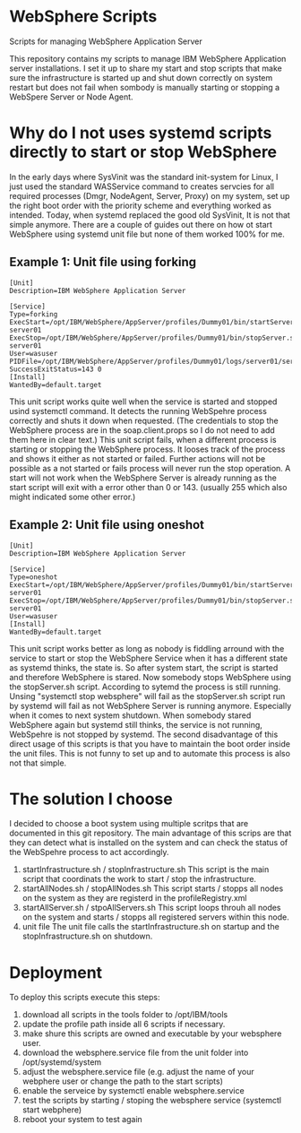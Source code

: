 # WebSphere Scripts
Scripts for managing WebSphere Application Server

This repository contains my scripts to manage IBM WebSphere Application server installations.
I set it up to share my start and stop scripts that make sure the infrastructure is started up and shut down correctly on system restart but does not fail when sombody is manually starting or stopping a WebSpere Server or Node Agent.

# Why do I not uses systemd scripts directly to start or stop WebSphere
In the early days where SysVinit was the standard init-system for Linux, I just used the standard WASService command to creates servcies for all required processes (Dmgr, NodeAgent, Server, Proxy) on my system, set up the right boot order with the priority scheme and everything worked as intended.
Today, when systemd replaced the good old SysVinit, It is not that simple anymore.
There are a couple of guides out there on how ot start WebSphere using systemd unit file but none of them worked 100% for me.
## Example 1: Unit file using forking
    [Unit]
    Description=IBM WebSphere Application Server
    
    [Service]
    Type=forking
    ExecStart=/opt/IBM/WebSphere/AppServer/profiles/Dummy01/bin/startServer.sh server01
    ExecStop=/opt/IBM/WebSphere/AppServer/profiles/Dummy01/bin/stopServer.sh server01
    User=wasuser
    PIDFile=/opt/IBM/WebSphere/AppServer/profiles/Dummy01/logs/server01/server01.pid
    SuccessExitStatus=143 0
    [Install]
    WantedBy=default.target

This unit script works quite well when the service is started and stopped usind systemctl command. It detects the running WebSpehre process correctly and shuts it down when requested. (The credentials to stop the WebSphere process are in the soap.client.props so I do not need to add them here in clear text.)
This unit script fails, when a different process is starting or stopping the WebSphere process. It looses track of the process and shows it either as not started or failed. Further actions will not be possible as a not started or fails process will never run the stop operation. A start will not work when the WebSphere Server is already running as the start script will exit with a error other than 0 or 143. (usually 255 which also might indicated some other error.)

## Example 2: Unit file using oneshot
    [Unit]
    Description=IBM WebSphere Application Server
    
    [Service]
    Type=oneshot
    ExecStart=/opt/IBM/WebSphere/AppServer/profiles/Dummy01/bin/startServer.sh server01
    ExecStop=/opt/IBM/WebSphere/AppServer/profiles/Dummy01/bin/stopServer.sh server01
    User=wasuser
    [Install]
    WantedBy=default.target
This unit script works better as long as nobody is fiddling arround with the service to start or stop the WebSphere Service when it has a different state as systemd thinks, the state is. So after system start, the script is started and therefore WebSphere is stared. Now somebody stops WebSphere using the stopServer.sh script. According to sytemd the process is still running. Unsing "systemctl stop websphere" will fail as the stopServer.sh script run by systemd will fail as not WebSphere Server is running anymore. Especially when it comes to next system shutdown. When somebody stared WebSphere again but systemd still thinks, the service is not running, WebSpehre is not stopped by systemd.
The second disadvantage of this direct usage of this scripts is that you have to maintain the boot order inside the unit files. This is not funny to set up and to automate this process is also not that simple.

# The solution I choose
I decided to choose a boot system using multiple scritps that are documented in this git repository. The main advantage of this scrips are that they can detect what is installed on the system and can check the status of the WebSpehre process to act accordingly. 
1. startInfrastructure.sh / stopInfrastructure.sh
This script is the main script that coordinats the work to start / stop the infrastructure.
2. startAllNodes.sh / stopAllNodes.sh
This script starts / stopps all nodes on the system as they are registerd in the profileRegistry.xml
3. startAllServer.sh / stpoAllServers.sh
This script loops throuh all nodes on the system and starts / stopps all registered servers within this node.
4. unit file
The unit file calls the startInfrastructure.sh on startup and the stopInfrastructure.sh on shutdown.

# Deployment
To deploy this scripts execute this steps:
1. download all scripts in the tools folder to /opt/IBM/tools
2. update the profile path inside all 6 scripts if necessary.
3. make shure this scripts are owned and executable by your websphere user.
4. download the websphere.service file from the unit folder into /opt/systemd/system
5. adjust the websphere.service file (e.g. adjust the name of your webphere user or change the path to the start scripts)
6. enable the serveice by systemctl enable websphere.service
7. test the scripts by starting / stoping the websphere service (systemctl start webphere)
8. reboot your system to test again

